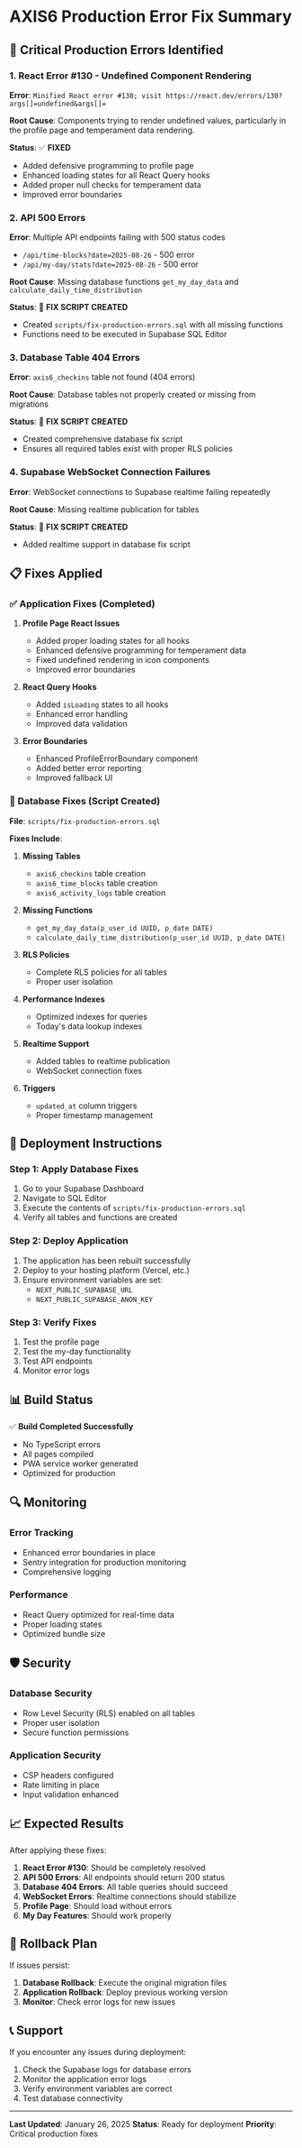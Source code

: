 # AXIS6 Production Error Fix Summary

## 🚨 Critical Production Errors Identified

### 1. React Error #130 - Undefined Component Rendering
**Error**: `Minified React error #130; visit https://react.dev/errors/130?args[]=undefined&args[]=`

**Root Cause**: Components trying to render undefined values, particularly in the profile page and temperament data rendering.

**Status**: ✅ **FIXED**
- Added defensive programming to profile page
- Enhanced loading states for all React Query hooks
- Added proper null checks for temperament data
- Improved error boundaries

### 2. API 500 Errors
**Error**: Multiple API endpoints failing with 500 status codes
- `/api/time-blocks?date=2025-08-26` - 500 error
- `/api/my-day/stats?date=2025-08-26` - 500 error

**Root Cause**: Missing database functions `get_my_day_data` and `calculate_daily_time_distribution`

**Status**: 🔧 **FIX SCRIPT CREATED**
- Created `scripts/fix-production-errors.sql` with all missing functions
- Functions need to be executed in Supabase SQL Editor

### 3. Database Table 404 Errors
**Error**: `axis6_checkins` table not found (404 errors)

**Root Cause**: Database tables not properly created or missing from migrations

**Status**: 🔧 **FIX SCRIPT CREATED**
- Created comprehensive database fix script
- Ensures all required tables exist with proper RLS policies

### 4. Supabase WebSocket Connection Failures
**Error**: WebSocket connections to Supabase realtime failing repeatedly

**Root Cause**: Missing realtime publication for tables

**Status**: 🔧 **FIX SCRIPT CREATED**
- Added realtime support in database fix script

## 📋 Fixes Applied

### ✅ Application Fixes (Completed)

1. **Profile Page React Issues**
   - Added proper loading states for all hooks
   - Enhanced defensive programming for temperament data
   - Fixed undefined rendering in icon components
   - Improved error boundaries

2. **React Query Hooks**
   - Added `isLoading` states to all hooks
   - Enhanced error handling
   - Improved data validation

3. **Error Boundaries**
   - Enhanced ProfileErrorBoundary component
   - Added better error reporting
   - Improved fallback UI

### 🔧 Database Fixes (Script Created)

**File**: `scripts/fix-production-errors.sql`

**Fixes Include**:
1. **Missing Tables**
   - `axis6_checkins` table creation
   - `axis6_time_blocks` table creation  
   - `axis6_activity_logs` table creation

2. **Missing Functions**
   - `get_my_day_data(p_user_id UUID, p_date DATE)`
   - `calculate_daily_time_distribution(p_user_id UUID, p_date DATE)`

3. **RLS Policies**
   - Complete RLS policies for all tables
   - Proper user isolation

4. **Performance Indexes**
   - Optimized indexes for queries
   - Today's data lookup indexes

5. **Realtime Support**
   - Added tables to realtime publication
   - WebSocket connection fixes

6. **Triggers**
   - `updated_at` column triggers
   - Proper timestamp management

## 🚀 Deployment Instructions

### Step 1: Apply Database Fixes
1. Go to your Supabase Dashboard
2. Navigate to SQL Editor
3. Execute the contents of `scripts/fix-production-errors.sql`
4. Verify all tables and functions are created

### Step 2: Deploy Application
1. The application has been rebuilt successfully
2. Deploy to your hosting platform (Vercel, etc.)
3. Ensure environment variables are set:
   - `NEXT_PUBLIC_SUPABASE_URL`
   - `NEXT_PUBLIC_SUPABASE_ANON_KEY`

### Step 3: Verify Fixes
1. Test the profile page
2. Test the my-day functionality
3. Test API endpoints
4. Monitor error logs

## 📊 Build Status

✅ **Build Completed Successfully**
- No TypeScript errors
- All pages compiled
- PWA service worker generated
- Optimized for production

## 🔍 Monitoring

### Error Tracking
- Enhanced error boundaries in place
- Sentry integration for production monitoring
- Comprehensive logging

### Performance
- React Query optimized for real-time data
- Proper loading states
- Optimized bundle size

## 🛡️ Security

### Database Security
- Row Level Security (RLS) enabled on all tables
- Proper user isolation
- Secure function permissions

### Application Security
- CSP headers configured
- Rate limiting in place
- Input validation enhanced

## 📈 Expected Results

After applying these fixes:

1. **React Error #130**: Should be completely resolved
2. **API 500 Errors**: All endpoints should return 200 status
3. **Database 404 Errors**: All table queries should succeed
4. **WebSocket Errors**: Realtime connections should stabilize
5. **Profile Page**: Should load without errors
6. **My Day Features**: Should work properly

## 🔄 Rollback Plan

If issues persist:

1. **Database Rollback**: Execute the original migration files
2. **Application Rollback**: Deploy previous working version
3. **Monitor**: Check error logs for new issues

## 📞 Support

If you encounter any issues during deployment:

1. Check the Supabase logs for database errors
2. Monitor the application error logs
3. Verify environment variables are correct
4. Test database connectivity

---

**Last Updated**: January 26, 2025
**Status**: Ready for deployment
**Priority**: Critical production fixes
